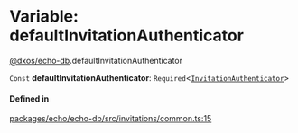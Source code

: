 # Variable: defaultInvitationAuthenticator

[@dxos/echo-db](../modules/dxos_echo_db.md).defaultInvitationAuthenticator

 `Const` **defaultInvitationAuthenticator**: `Required`<[`InvitationAuthenticator`](../interfaces/dxos_echo_db.InvitationAuthenticator.md)\>

#### Defined in

[packages/echo/echo-db/src/invitations/common.ts:15](https://github.com/dxos/dxos/blob/main/packages/echo/echo-db/src/invitations/common.ts#L15)
